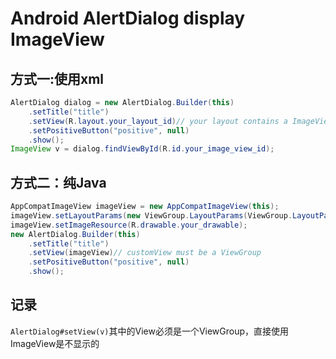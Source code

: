 # Android AlertDialog display ImageView

## 方式一:使用xml

```java
AlertDialog dialog = new AlertDialog.Builder(this)
    .setTitle("title")
    .setView(R.layout.your_layout_id)// your layout contains a ImageView
    .setPositiveButton("positive", null)
    .show();
ImageView v = dialog.findViewById(R.id.your_image_view_id);
```

## 方式二：纯Java
```java
AppCompatImageView imageView = new AppCompatImageView(this);
imageView.setLayoutParams(new ViewGroup.LayoutParams(ViewGroup.LayoutParams.WRAP_CONTENT, ViewGroup.LayoutParams.WRAP_CONTENT));
imageView.setImageResource(R.drawable.your_drawable);
new AlertDialog.Builder(this)
	.setTitle("title")
	.setView(imageView)// customView must be a ViewGroup
	.setPositiveButton("positive", null)
	.show();
```

## 记录

`AlertDialog#setView(v)`其中的View必须是一个ViewGroup，直接使用ImageView是不显示的

